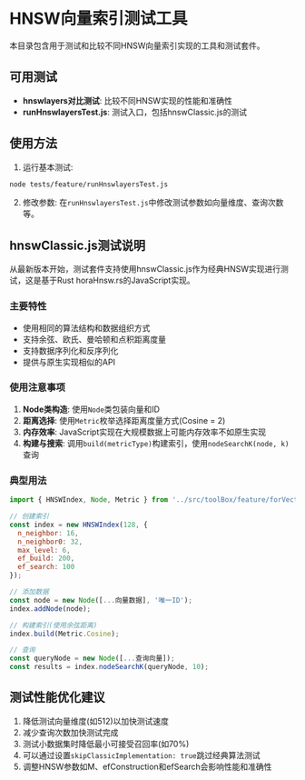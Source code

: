 # HNSW向量索引测试工具

本目录包含用于测试和比较不同HNSW向量索引实现的工具和测试套件。

## 可用测试

- **hnswlayers对比测试**: 比较不同HNSW实现的性能和准确性
- **runHnswlayersTest.js**: 测试入口，包括hnswClassic.js的测试

## 使用方法

1. 运行基本测试:
```bash
node tests/feature/runHnswlayersTest.js
```

2. 修改参数:
在`runHnswlayersTest.js`中修改测试参数如向量维度、查询次数等。

## hnswClassic.js测试说明

从最新版本开始，测试套件支持使用hnswClassic.js作为经典HNSW实现进行测试，这是基于Rust horaHnsw.rs的JavaScript实现。

### 主要特性

- 使用相同的算法结构和数据组织方式
- 支持余弦、欧氏、曼哈顿和点积距离度量
- 支持数据序列化和反序列化
- 提供与原生实现相似的API

### 使用注意事项

1. **Node类构造**: 使用`Node`类包装向量和ID
2. **距离选择**: 使用`Metric`枚举选择距离度量方式(Cosine = 2)
3. **内存效率**: JavaScript实现在大规模数据上可能内存效率不如原生实现
4. **构建与搜索**: 调用`build(metricType)`构建索引，使用`nodeSearchK(node, k)`查询

### 典型用法

```javascript
import { HNSWIndex, Node, Metric } from '../src/toolBox/feature/forVectorEmbedding/useDeltaPQHNSW/hnswClassic.js';

// 创建索引
const index = new HNSWIndex(128, {
  n_neighbor: 16,
  n_neighbor0: 32,
  max_level: 6,
  ef_build: 200,
  ef_search: 100
});

// 添加数据
const node = new Node([...向量数据], '唯一ID');
index.addNode(node);

// 构建索引(使用余弦距离)
index.build(Metric.Cosine);

// 查询
const queryNode = new Node([...查询向量]);
const results = index.nodeSearchK(queryNode, 10);
```

## 测试性能优化建议

1. 降低测试向量维度(如512)以加快测试速度
2. 减少查询次数加快测试完成
3. 测试小数据集时降低最小可接受召回率(如70%)
4. 可以通过设置`skipClassicImplementation: true`跳过经典算法测试
5. 调整HNSW参数如M、efConstruction和efSearch会影响性能和准确性 